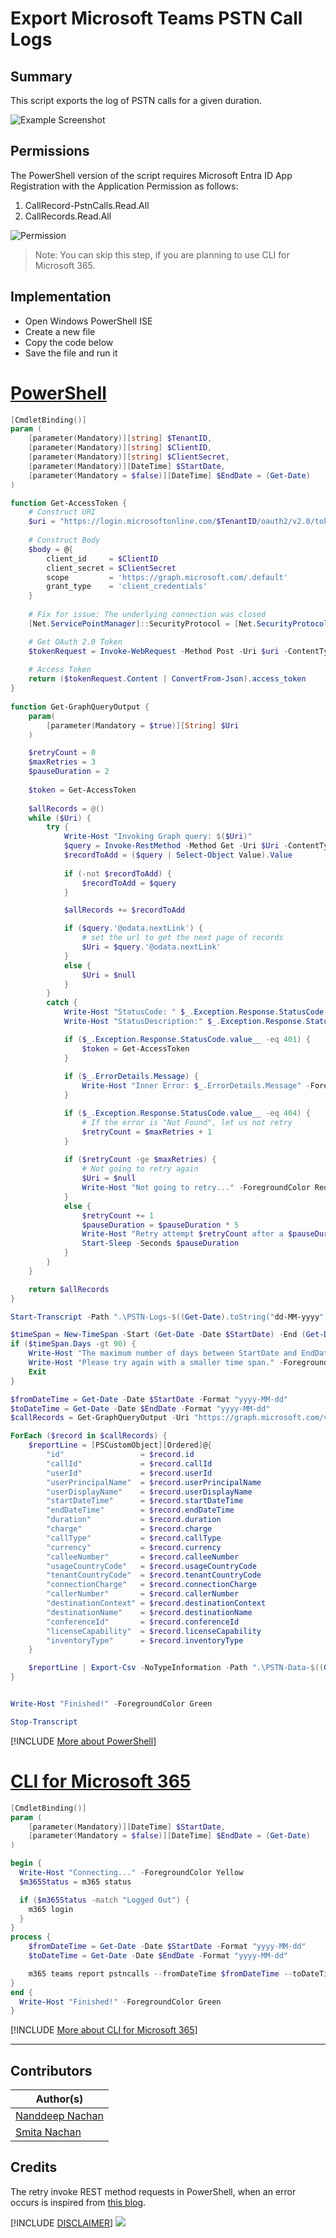 

# Export Microsoft Teams PSTN Call Logs

## Summary

This script exports the log of PSTN calls for a given duration.

![Example Screenshot](assets/example.png)

## Permissions

The PowerShell version of the script requires Microsoft Entra ID App Registration with the Application Permission as follows:
1. CallRecord-PstnCalls.Read.All
2. CallRecords.Read.All

![Permission](assets/API_Permissions.png)

> Note: You can skip this step, if you are planning to use CLI for Microsoft 365.

## Implementation

- Open Windows PowerShell ISE
- Create a new file
- Copy the code below
- Save the file and run it

# [PowerShell](#tab/ps)

```powershell
[CmdletBinding()]
param (
    [parameter(Mandatory)][string] $TenantID,
    [parameter(Mandatory)][string] $ClientID,
    [parameter(Mandatory)][string] $ClientSecret,
    [parameter(Mandatory)][DateTime] $StartDate,
    [parameter(Mandatory = $false)][DateTime] $EndDate = (Get-Date)
)

function Get-AccessToken {
    # Construct URI
    $uri = "https://login.microsoftonline.com/$TenantID/oauth2/v2.0/token"
	
    # Construct Body
    $body = @{
        client_id     = $ClientID
        client_secret = $ClientSecret
        scope         = 'https://graph.microsoft.com/.default'
        grant_type    = 'client_credentials'
    }
	
    # Fix for issue: The underlying connection was closed
    [Net.ServicePointManager]::SecurityProtocol = [Net.SecurityProtocolType]::Tls12

    # Get OAuth 2.0 Token
    $tokenRequest = Invoke-WebRequest -Method Post -Uri $uri -ContentType 'application/x-www-form-urlencoded' -Body $body -UseBasicParsing
	
    # Access Token
    return ($tokenRequest.Content | ConvertFrom-Json).access_token
}
  
function Get-GraphQueryOutput {
    param(
        [parameter(Mandatory = $true)][String] $Uri
    )

    $retryCount = 0
    $maxRetries = 3
    $pauseDuration = 2
    
    $token = Get-AccessToken
  
    $allRecords = @()
    while ($Uri) {
        try {
            Write-Host "Invoking Graph query: $($Uri)"
            $query = Invoke-RestMethod -Method Get -Uri $Uri -ContentType 'application/json;odata.metadata=none' -Headers @{Authorization = "Bearer $token" }
            $recordToAdd = ($query | Select-Object Value).Value
			
            if (-not $recordToAdd) {
                $recordToAdd = $query
            }

            $allRecords += $recordToAdd

            if ($query.'@odata.nextLink') {
                # set the url to get the next page of records
                $Uri = $query.'@odata.nextLink'
            } 
            else {
                $Uri = $null
            }  
        } 
        catch {
            Write-Host "StatusCode: " $_.Exception.Response.StatusCode.value__
            Write-Host "StatusDescription:" $_.Exception.Response.StatusDescription

            if ($_.Exception.Response.StatusCode.value__ -eq 401) {
                $token = Get-AccessToken
            }
  
            if ($_.ErrorDetails.Message) {
                Write-Host "Inner Error: $_.ErrorDetails.Message" -ForegroundColor Red
            }

            if ($_.Exception.Response.StatusCode.value__ -eq 404) {
                # If the error is "Not Found", let us not retry
                $retryCount = $maxRetries + 1
            }
            
            if ($retryCount -ge $maxRetries) {
                # Not going to retry again
                $Uri = $null
                Write-Host "Not going to retry..." -ForegroundColor Red
            } 
            else {
                $retryCount += 1
                $pauseDuration = $pauseDuration * 5
                Write-Host "Retry attempt $retryCount after a $pauseDuration second pause..." -ForegroundColor Yellow
                Start-Sleep -Seconds $pauseDuration
            }
        }
    }

    return $allRecords
}

Start-Transcript -Path ".\PSTN-Logs-$((Get-Date).toString("dd-MM-yyyy")).log"

$timeSpan = New-TimeSpan -Start (Get-Date -Date $StartDate) -End (Get-Date -Date $EndDate)
if ($timeSpan.Days -gt 90) {
    Write-Host "The maximum number of days between StartDate and EndDate cannot exceed 90" -ForegroundColor Red
    Write-Host "Please try again with a smaller time span." -ForegroundColor Red
    Exit
}

$fromDateTime = Get-Date -Date $StartDate -Format "yyyy-MM-dd"
$toDateTime = Get-Date -Date $EndDate -Format "yyyy-MM-dd"
$callRecords = Get-GraphQueryOutput -Uri "https://graph.microsoft.com/v1.0/communications/callRecords/getPstnCalls(fromDateTime=$fromDateTime,toDateTime=$toDateTime)"

ForEach ($record in $callRecords) {
    $reportLine = [PSCustomObject][Ordered]@{
        "id"                 = $record.id
        "callId"             = $record.callId
        "userId"             = $record.userId
        "userPrincipalName"  = $record.userPrincipalName
        "userDisplayName"    = $record.userDisplayName
        "startDateTime"      = $record.startDateTime
        "endDateTime"        = $record.endDateTime
        "duration"           = $record.duration
        "charge"             = $record.charge
        "callType"           = $record.callType
        "currency"           = $record.currency
        "calleeNumber"       = $record.calleeNumber
        "usageCountryCode"   = $record.usageCountryCode
        "tenantCountryCode"  = $record.tenantCountryCode
        "connectionCharge"   = $record.connectionCharge
        "callerNumber"       = $record.callerNumber
        "destinationContext" = $record.destinationContext
        "destinationName"    = $record.destinationName
        "conferenceId"       = $record.conferenceId
        "licenseCapability"  = $record.licenseCapability
        "inventoryType"      = $record.inventoryType
    }

    $reportLine | Export-Csv -NoTypeInformation -Path ".\PSTN-Data-$((Get-Date).toString("dd-MM-yyyy")).csv" -Encoding UTF8 -Append
}


Write-Host "Finished!" -ForegroundColor Green

Stop-Transcript
```
[!INCLUDE [More about PowerShell](../../docfx/includes/MORE-PS.md)]

# [CLI for Microsoft 365](#tab/cli-m365-ps)

```powershell
[CmdletBinding()]
param (
    [parameter(Mandatory)][DateTime] $StartDate,
    [parameter(Mandatory = $false)][DateTime] $EndDate = (Get-Date)
)

begin {
  Write-Host "Connecting..." -ForegroundColor Yellow   
  $m365Status = m365 status

  if ($m365Status -match "Logged Out") {
    m365 login
  }
}
process {
    $fromDateTime = Get-Date -Date $StartDate -Format "yyyy-MM-dd"
    $toDateTime = Get-Date -Date $EndDate -Format "yyyy-MM-dd"

    m365 teams report pstncalls --fromDateTime $fromDateTime --toDateTime $toDateTime --output csv | Out-File -FilePath ".\PSTN-Data-$((Get-Date).toString("dd-MM-yyyy")).csv"
}
end {
  Write-Host "Finished!" -ForegroundColor Green
}
```

[!INCLUDE [More about CLI for Microsoft 365](../../docfx/includes/MORE-CLIM365.md)]

***

## Contributors

| Author(s) |
|-----------|
| [Nanddeep Nachan](https://github.com/nanddeepn) |
| [Smita Nachan](https://github.com/SmitaNachan) |

## Credits

The retry invoke REST method requests in PowerShell, when an error occurs is inspired from [this blog](https://blogs.aaddevsup.xyz/2021/01/retry-invoke-restmethod-requests-in-powershell-when-an-error-occurs/).

[!INCLUDE [DISCLAIMER](../../docfx/includes/DISCLAIMER.md)]
<img src="https://m365-visitor-stats.azurewebsites.net/script-samples/scripts/teams-export-pstn-call-logs" aria-hidden="true" />
